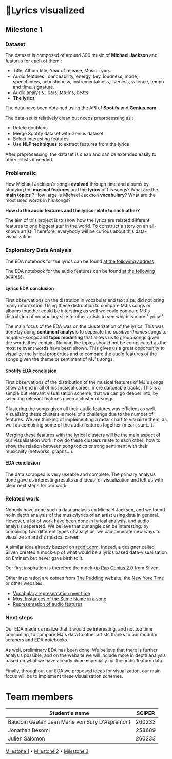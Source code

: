 # 🔮Lyrics visualized

## Milestone 1

### Dataset

The dataset is composed of around 300 music of **Michael Jackson** and features for each of them :

- Title, Album title, Year of release, Music Type…
- Audio features : danceability, energy, key, loudness, mode, speechiness, acousticness, instrumentalness, liveness, valence, tempo and time_signature.
- Audio analysis : bars, tatums, beats
- **The lyrics**

The data have been obtained using the API of **Spotify** and **[Genius.com](http://Genius.com)**.

The data-set is relatively clean but needs preprocessing as :

- Delete doublons
- Merge Spotify dataset with Genius dataset
- Select interesting features
- Use **NLP techniques** to extract features from the lyrics

After preprocessing, the dataset is clean and can be extended easily to other artists if needed.

### Problematic

How Michael Jackson's songs **evolved** through time and albums by studying the **musical features** and the **lyrics** of his songs?
What are the **main topics** ? How large is Michael Jackson **vocabulary**? What are the most used words in his songs?

**How do the audio features and the lyrics relate to each other?**


The aim of this project is to show how the lyrics are related different features to one biggest star in the world. To construct a story on an all-known artist. Therefore, everybody will be curious about this data-visualization.

### Exploratory Data Analysis

The EDA notebook for the lyrics can be found [at the following address](./eda/eda_lyrics.ipynb).

The EDA notebook for the audio features can be found [at the following address](./eda/eda_spotify.ipynb).

#### Lyrics EDA conclusion

First observations on the distrution in vocabular and text size, did not bring many information. Using these distrubtion to compare MJ's songs or albums together could be intersting; as well we could compare MJ's distrubtion of vocabulary size to other artists to see which is more "lyrical".

The main focus of the EDA was on the clusterization of the lyrics. This was done by doing **sentiment analysis** to seperate the *positive-themes* songs to *negative-songs* and **topic modelling** that allows us to group songs given the words they contain. Naming the topics should not be complicated as the most relevant words have been shown. This gives us a great opportunity to visualize the lyrical properties and to compare the audio features of the songs given the theme or sentiment of MJ's songs.

#### Spotify EDA conclusion

First observations of the distribution of the musical features of MJ's songs show a trend in all of his musical career: more danceable tracks. This is a simple but relevant visualisation scheme, that we can go deeper into, by selecting relevant features given a cluster of songs.

Clustering the songs given all their audio features was efficient as well. Visualising these clusters is more of a challenge due to the number of features. We are thinking of implementing a radar chart to visualize them, as well as combining some of the audio features together (mean, sum...).

Merging these features with the lyrical clusters will be the main aspect of our visualisation work: how do these clusters relate to each other; how to show the relation between song topics or song sentiment with their musicality (networks, graphs...).

#### EDA conclusion

The data scrapped is very useable and complete. The primary analysis done gave us interesting results and ideas for visualization and left us with clear next steps for our work.

### Related work

Nobody have done such a data analysis on Michael Jackson, and we found no in depth analysis of the music/lyrics of an artist using data in general. However, a lot of work have been done in lyrical analysis, and audio analysis seperated. We believe that our angle can be interesting: by combining two different types of analytics, we can generate new ways to visualize an artist's musical career.

A similar idea already buzzed on [reddit.com](http://reddit.com). Indeed, a designer called Silven created a mock-up of what would be a lyrics based data-visualisation on Eminem but never gave birth to it.

Our first inspiration is therefore the mock-up [Rap Genius 2.0](https://medium.com/svilenk/data-visualization-uncovering-the-hidden-layers-of-hip-hop-lyrics-e6f97be1a932) from Silven.

Other inspiration are comes from [The Pudding](https://pudding.cool/archives/) website, the [New York Time](www.nytimes.com) or other websites.

- [Vocabulary representation over time](https://pudding.cool/projects/vocabulary/)
- [Most Instances of the Same Name in a song](https://pudding.cool/2019/05/names-in-songs/)
- [Representation of audio features](https://www.nytimes.com/interactive/2018/08/09/opinion/do-songs-of-the-summer-sound-the-same.html)

### Next steps

Our EDA made us realize that it would be interesting, and not too time consuming, to compare MJ's data to other artists thanks to our modular scrapers and EDA notebooks.

As well, preliminary EDA has been done. We believe that there is further analysis possible, and on the website we will include more in depth analysis based on what we have already done especially for the audio feature data. 

Finally, throughout our EDA we proposed ideas for visualization, our main focus will be to implement these visualization schemes. 

# Team members

| Student's name | SCIPER |
| -------------- | ------ |
|Baudoin Gaëtan Jean Marie von Sury D'Aspremont|260233|
|Jonathan Besomi|258689 |
|Julien Salomon |260233 |


[Milestone 1](#milestone-1-friday-3rd-april-5pm) • [Milestone 2](#milestone-2-friday-1st-may-5pm) • [Milestone 3](#milestone-3-thursday-28th-may-5pm)
